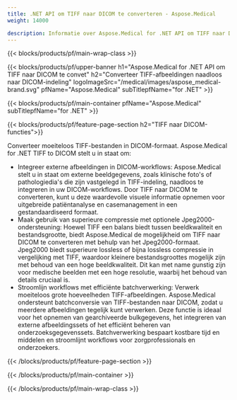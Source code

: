 ```yaml
---
title: .NET API om TIFF naar DICOM te converteren - Aspose.Medical
weight: 14000

description: Informatie over Aspose.Medical for .NET API om TIFF naar DICOM te converteren
---
```


{{< blocks/products/pf/main-wrap-class >}}

{{< blocks/products/pf/upper-banner h1="Aspose.Medical for .NET API om TIFF naar DICOM te convet" h2="Converteer TIFF-afbeeldingen naadloos naar DICOM-indeling" logoImageSrc="/medical/images/aspose_medical-brand.svg" pfName="Aspose.Medical" subTitlepfName="for .NET" >}}

{{< blocks/products/pf/main-container pfName="Aspose.Medical" subTitlepfName="for .NET" >}}

{{< blocks/products/pf/feature-page-section h2="TIFF naar DICOM-functies">}}

<p>Converteer moeiteloos TIFF-bestanden in DICOM-formaat. Aspose.Medical for .NET TIFF to DICOM stelt u in staat om:</p>

<ul>
<li>Integreer externe afbeeldingen in DICOM-workflows: Aspose.Medical stelt u in staat om externe beeldgegevens, zoals klinische foto's of pathologiedia's die zijn vastgelegd in TIFF-indeling, naadloos te integreren in uw DICOM-workflows. Door TIFF naar DICOM te converteren, kunt u deze waardevolle visuele informatie opnemen voor uitgebreide patiëntanalyse en casemanagement in een gestandaardiseerd formaat.</li>
<li>Maak gebruik van superieure compressie met optionele Jpeg2000-ondersteuning: Hoewel TIFF een balans biedt tussen beeldkwaliteit en bestandsgrootte, biedt Aspose.Medical de mogelijkheid om TIFF naar DICOM te converteren met behulp van het Jpeg2000-formaat. Jpeg2000 biedt superieure lossless of bijna lossless compressie in vergelijking met TIFF, waardoor kleinere bestandsgroottes mogelijk zijn met behoud van een hoge beeldkwaliteit. Dit kan met name gunstig zijn voor medische beelden met een hoge resolutie, waarbij het behoud van details cruciaal is.</li>
<li>Stroomlijn workflows met efficiënte batchverwerking: Verwerk moeiteloos grote hoeveelheden TIFF-afbeeldingen. Aspose.Medical ondersteunt batchconversie van TIFF-bestanden naar DICOM, zodat u meerdere afbeeldingen tegelijk kunt verwerken. Deze functie is ideaal voor het opnemen van gearchiveerde bulkgegevens, het integreren van externe afbeeldingssets of het efficiënt beheren van onderzoeksgegevenssets. Batchverwerking bespaart kostbare tijd en middelen en stroomlijnt workflows voor zorgprofessionals en onderzoekers.</li>
</ul>

{{< /blocks/products/pf/feature-page-section >}}

{{< /blocks/products/pf/main-container >}}

{{< /blocks/products/pf/main-wrap-class >}}